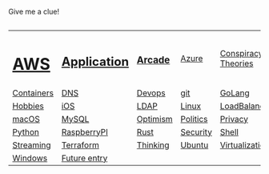 Give me a clue! 

<table>
<h2>

<tr>
<td> <h1> <a href="aws/">AWS</a> </h1> </td>
<td> <h2> <a href="apps/">Application</a> </h2> </td>
<td> <h3> <a href="arcade/">Arcade</a> </h3> </td>
<td> <a href="azure/">Azure</a> </td>
<td> <a href="conspiracies/">Conspiracy Theories</a> </td>
</tr>

<tr>
<td> <a href="containers">Containers</a> </td>
<td> <a href="dns">DNS</a> </td>
<td> <a href="devops">Devops</a> </td>
<td> <a href="git">git</a> </td>
<td> <a href="golang">GoLang</a> </td>
</tr>

<tr>
<td> <a href="hobbies/">Hobbies</a> </td>
<td> <a href="ios/">iOS</a> </td>
<td> <a href="ldap/">LDAP</a> </td>
<td> <a href="linux/">Linux</a> </td>
<td> <a href="lb/">LoadBalancers</a> </td>
</tr>

<tr>
<td> <a href="macos/">macOS</a> </td>
<td> <a href="mysql/">MySQL</a> </td>
<td> <a href="optimism/">Optimism</a> </td>
<td> <a href="politics/">Politics</a> </td>
<td> <a href="privacy/">Privacy</a> </td>
</tr>

<tr>
<td> <a href="python/">Python</a> </td>
<td> <a href="raspberry/">RaspberryPI</a> </td>
<td> <a href="rust/">Rust</a> </td>
<td> <a href="security/">Security</a> </td>
<td> <a href="shell/">Shell</a> </td>
</tr>

<tr>
<td> <a href="streaming/">Streaming</a> </td>
<td> <a href="terraform/">Terraform</a> </td>
<td> <a href="thinking/">Thinking</a> </td>
<td> <a href="ubuntu/">Ubuntu</a> </td>
<td> <a href="virt/">Virtualization</a> </td>
</tr>

<tr>
<td> <a href="windows/">Windows</a> </td>
<td> <a href="future/">Future entry</a> </td>
</tr>

</h2>
</table>

<!--
Original format
### [AWS](aws) &emsp; [Applications](apps) &emsp; [Arcade](arcade)
### [Azure](azure) &emsp; [ConspiracyTheories](conspiracies) &emsp; [Containers](containers)
### [DNS](dns) &emsp; [Devops](devops) &emsp; [GIT](git)

### [GoLang](golang)  &emsp; [Hobbies](hobbies) &emsp; [iOS](ios)
### [LDAP](ldap) &emsp; [Linux](linux) &emsp; [LoadBalancers](lb)
### [macOS](macos) &emsp; [MySQL](mysql) &emsp; [Optimism](optimism)

### [Politics](politics) &emsp; [Privacy](privacy) &emsp; [Python](python)
### [Raspberry](raspberry) &emsp; [Rust](rust) &emsp; [Security](security)
### [Shell](shell) &emsp; [Streaming](streaming) &emsp; [Terraform](terraform)

### [Thinking](thinking) &emsp; [Ubuntu](ubuntu) &emsp; [Virtualization](virt)
### [Windows](windows)
-->
